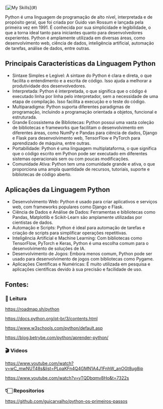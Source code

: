 [![My Skills](https://skillicons.dev/icons?i=python,)](#)

Python é uma linguagem de programação de alto nível, interpretada e de propósito geral, que foi criada por Guido van Rossum e lançada pela primeira vez em 1991. É conhecida por sua simplicidade e legibilidade, o que a torna ideal tanto para iniciantes quanto para desenvolvedores experientes. Python é amplamente utilizada em diversas áreas, como desenvolvimento web, ciência de dados, inteligência artificial, automação de tarefas, análise de dados, entre outras.

## Principais Características da Linguagem Python
- Sintaxe Simples e Legível: A sintaxe do Python é clara e direta, o que facilita o entendimento e a escrita de código. Isso ajuda a melhorar a produtividade dos desenvolvedores.
- Interpretada: Python é interpretada, o que significa que o código é executado linha por linha pelo interpretador, sem a necessidade de uma etapa de compilação. Isso facilita a execução e o teste do código.
- Multiparadigma: Python suporta diferentes paradigmas de programação, incluindo a programação orientada a objetos, funcional e estruturada.
- Grande Ecossistema de Bibliotecas: Python possui uma vasta coleção de bibliotecas e frameworks que facilitam o desenvolvimento em diferentes áreas, como NumPy e Pandas para ciência de dados, Django e Flask para desenvolvimento web, TensorFlow e PyTorch para aprendizado de máquina, entre outras.
- Portabilidade: Python é uma linguagem multiplataforma, o que significa que o código escrito em Python pode ser executado em diferentes sistemas operacionais sem ou com poucas modificações.
- Comunidade Ativa: Python tem uma comunidade grande e ativa, o que proporciona uma ampla quantidade de recursos, tutoriais, suporte e bibliotecas de código aberto.
## Aplicações da Linguagem Python
- Desenvolvimento Web: Python é usado para criar aplicativos e serviços web, com frameworks populares como Django e Flask.
- Ciência de Dados e Análise de Dados: Ferramentas e bibliotecas como Pandas, Matplotlib e Scikit-Learn são amplamente utilizadas por cientistas de dados.
- Automação e Scripts: Python é ideal para automação de tarefas e criação de scripts para simplificar operações repetitivas.
- Inteligência Artificial e Machine Learning: Com bibliotecas como TensorFlow, PyTorch e Keras, Python é uma escolha comum para o desenvolvimento de soluções de IA.
- Desenvolvimento de Jogos: Embora menos comum, Python pode ser usado para desenvolvimento de jogos com bibliotecas como Pygame.
- Aplicações Científicas e Numéricas: É muito utilizada em pesquisa e aplicações científicas devido à sua precisão e facilidade de uso.
## Fontes:
### 📖 Leitura
https://roadmap.sh/python

https://docs.python.org/pt-br/3/contents.html

https://www.w3schools.com/python/default.asp

https://blog.betrybe.com/python/aprender-python/
### 🎬 Videos
https://www.youtube.com/watch?v=wC_mwNUT48s&list=PLpaKFn4Q4GMN1A4J1FnhW_anOGt8ug8ip

https://www.youtube.com/watch?v=yTQDbqmv8Ho&t=7322s
### 👇🏻 Repositorios
https://github.com/guicarvalho/python-os-primeiros-passos
